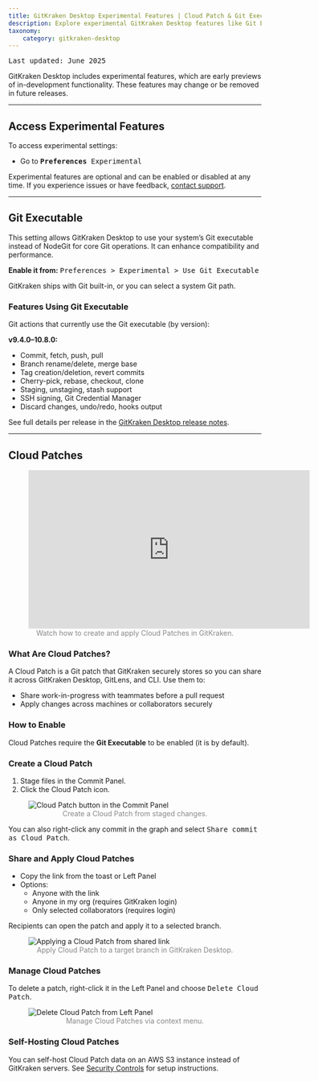 ```yaml
---
title: GitKraken Desktop Experimental Features | Cloud Patch & Git Executable
description: Explore experimental GitKraken Desktop features like Git Executable integration and Cloud Patches. Learn how to enable, use, and self-host these in-development tools.
taxonomy:
    category: gitkraken-desktop
---
```

<kbd>Last updated: June 2025</kbd>

GitKraken Desktop includes experimental features, which are early previews of in-development functionality. These features may change or be removed in future releases.

---

## Access Experimental Features

To access experimental settings:

- Go to <i class="fas fa-cog"></i> <kbd><strong>Preferences</strong> <i class='fa fa-caret-right'></i> Experimental</kbd>

Experimental features are optional and can be enabled or disabled at any time. If you experience issues or have feedback, [contact support](https://help.gitkraken.com/gitkraken-desktop/contact-support/?issue_category__customer_facing_field_=Experimental+feedback&subject=GitKraken+Client+Experimental+feedback).

---

## Git Executable

This setting allows GitKraken Desktop to use your system’s Git executable instead of NodeGit for core Git operations. It can enhance compatibility and performance.

**Enable it from:** <kbd>Preferences > Experimental > Use Git Executable</kbd>

GitKraken ships with Git built-in, or you can select a system Git path.

### Features Using Git Executable

Git actions that currently use the Git executable (by version):

**v9.4.0–10.8.0:**
- Commit, fetch, push, pull
- Branch rename/delete, merge base
- Tag creation/deletion, revert commits
- Cherry-pick, rebase, checkout, clone
- Staging, unstaging, stash support
- SSH signing, Git Credential Manager
- Discard changes, undo/redo, hooks output

See full details per release in the [GitKraken Desktop release notes](/gitkraken-desktop/current/).

---

## Cloud Patches

<figure>
  <div class='embed-container embed-container--16-9'>
    <iframe width='560' height='315' src='https://www.youtube.com/embed/kKZKoKVQYKY?rel=0&vq=hd1080' frameborder='0' allowfullscreen></iframe>
  </div>
  <figcaption style="text-align:center; color:#888">Watch how to create and apply Cloud Patches in GitKraken.</figcaption>
</figure>

### What Are Cloud Patches?

A Cloud Patch is a Git patch that GitKraken securely stores so you can share it across GitKraken Desktop, GitLens, and CLI. Use them to:
- Share work-in-progress with teammates before a pull request
- Apply changes across machines or collaborators securely

### How to Enable

Cloud Patches require the **Git Executable** to be enabled (it is by default).

### Create a Cloud Patch

1. Stage files in the Commit Panel.
2. Click the Cloud Patch icon.

<figure class='figure center'>
  <img src='/wp-content/uploads/create-cloud-patch-2025.png' class="help-center-img img-bordered" alt="Cloud Patch button in the Commit Panel">
  <figcaption style="text-align: center; color: #888;">Create a Cloud Patch from staged changes.</figcaption>
</figure>

You can also right-click any commit in the graph and select <kbd>Share commit as Cloud Patch</kbd>.

### Share and Apply Cloud Patches

- Copy the link from the toast or Left Panel
- Options:
  - Anyone with the link
  - Anyone in my org (requires GitKraken login)
  - Only selected collaborators (requires login)

Recipients can open the patch and apply it to a selected branch.

<figure class='figure center'>
  <img src='/wp-content/uploads/gkc-apply-cloud-patch-example.gif' class="help-center-img img-bordered" alt="Applying a Cloud Patch from shared link">
  <figcaption style="text-align: center; color: #888;">Apply Cloud Patch to a target branch in GitKraken Desktop.</figcaption>
</figure>

### Manage Cloud Patches

To delete a patch, right-click it in the Left Panel and choose <kbd>Delete Cloud Patch</kbd>.

<figure class='figure center'>
  <img src="/wp-content/uploads/gkc-delete-cloud-patch.png" class="help-center-img img-bordered" alt="Delete Cloud Patch from Left Panel">
  <figcaption style="text-align: center; color: #888;">Manage Cloud Patches via context menu.</figcaption>
</figure>

### Self-Hosting Cloud Patches

You can self-host Cloud Patch data on an AWS S3 instance instead of GitKraken servers. See [Security Controls](/gk-dev/gk-dev-security-controls/#self-hosted) for setup instructions.
